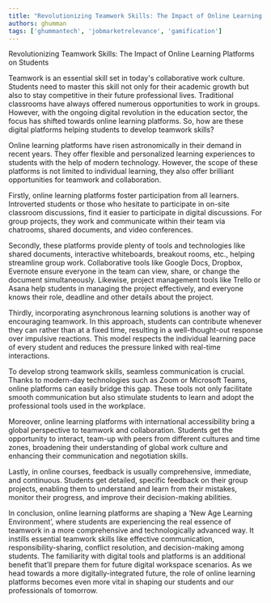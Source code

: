```yaml
---
title: "Revolutionizing Teamwork Skills: The Impact of Online Learning Platforms on Students"  # Wrap the title in double quotes
authors: ghumman
tags: ['ghummantech', 'jobmarketrelevance', 'gamification']
---
```


Revolutionizing Teamwork Skills: The Impact of Online Learning Platforms on Students
<!-- truncate -->

Teamwork is an essential skill set in today's collaborative work culture. Students need to master this skill not only for their academic growth but also to stay competitive in their future professional lives. Traditional classrooms have always offered numerous opportunities to work in groups. However, with the ongoing digital revolution in the education sector, the focus has shifted towards online learning platforms. So, how are these digital platforms helping students to develop teamwork skills? 

Online learning platforms have risen astronomically in their demand in recent years. They offer flexible and personalized learning experiences to students with the help of modern technology. However, the scope of these platforms is not limited to individual learning, they also offer brilliant opportunities for teamwork and collaboration.

Firstly, online learning platforms foster participation from all learners. Introverted students or those who hesitate to participate in on-site classroom discussions, find it easier to participate in digital discussions. For group projects, they work and communicate within their team via chatrooms, shared documents, and video conferences.

Secondly, these platforms provide plenty of tools and technologies like shared documents, interactive whiteboards, breakout rooms, etc., helping streamline group work. Collaborative tools like Google Docs, Dropbox, Evernote ensure everyone in the team can view, share, or change the document simultaneously. Likewise, project management tools like Trello or Asana help students in managing the project effectively, and everyone knows their role, deadline and other details about the project.

Thirdly, incorporating asynchronous learning solutions is another way of encouraging teamwork. In this approach, students can contribute whenever they can rather than at a fixed time, resulting in a well-thought-out response over impulsive reactions. This model respects the individual learning pace of every student and reduces the pressure linked with real-time interactions.

To develop strong teamwork skills, seamless communication is crucial. Thanks to modern-day technologies such as Zoom or Microsoft Teams, online platforms can easily bridge this gap. These tools not only facilitate smooth communication but also stimulate students to learn and adopt the professional tools used in the workplace.

Moreover, online learning platforms with international accessibility bring a global perspective to teamwork and collaboration. Students get the opportunity to interact, team-up with peers from different cultures and time zones, broadening their understanding of global work culture and enhancing their communication and negotiation skills.

Lastly, in online courses, feedback is usually comprehensive, immediate, and continuous. Students get detailed, specific feedback on their group projects, enabling them to understand and learn from their mistakes, monitor their progress, and improve their decision-making abilities.

In conclusion, online learning platforms are shaping a ‘New Age Learning Environment’, where students are experiencing the real essence of teamwork in a more comprehensive and technologically advanced way. It instills essential teamwork skills like effective communication, responsibility-sharing, conflict resolution, and decision-making among students. The familiarity with digital tools and platforms is an additional benefit that’ll prepare them for future digital workspace scenarios. As we head towards a more digitally-integrated future, the role of online learning platforms becomes even more vital in shaping our students and our professionals of tomorrow.
